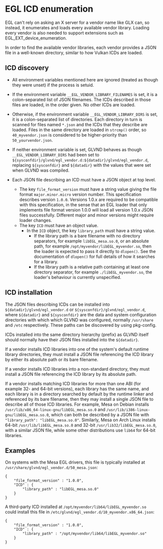# EGL ICD enumeration

EGL can't rely on asking an X server for a vendor name like GLX can, so
instead, it enumerates and loads every available vendor library. Loading every
vendor is also needed to support extensions such as
EGL\_EXT\_device\_enumeration.

In order to find the available vendor libraries, each vendor provides a JSON
file in a well-known directory, similar to how Vulkan ICDs are loaded.

## ICD discovery

* All environment variables mentioned here are ignored (treated as though
    they were unset) if the process is setuid.

* If the environment variable `__EGL_VENDOR_LIBRARY_FILENAMES` is set,
    it is a colon-separated list of JSON filenames. The ICDs described in
    those files are loaded, in the order given. No other ICDs are loaded.

* Otherwise, if the environment variable `__EGL_VENDOR_LIBRARY_DIRS`
    is set, it is a colon-separated list of directories. Each directory in
    turn is scanned for files named `*.json` and the ICDs that they describe
    are loaded. Files in the same directory are loaded in `strcmp()` order,
    so `40_myvendor.json` is considered to be higher-priority than
    `50_yourvendor.json`.

* If neither environment variable is set, GLVND behaves
    as though `__EGL_VENDOR_LIBRARY_DIRS` had been set to
    `${sysconfdir}/glvnd/egl_vendor.d:${datadir}/glvnd/egl_vendor.d`,
    replacing `${sysconfdir}` and `${datadir}` with the values that were
    set when GLVND was compiled.

* Each JSON file describing an ICD must have a JSON object at top level.
    * The key `file_format_version` must have a string value giving the
        file format `major.minor.micro` version number. This specification
        describes version `1.0.0`. Versions 1.0.x are required to be
        compatible with this specification, in the sense that an EGL loader
        that only implements file format version 1.0.0 will load all version
        1.0.x JSON files successfully. Different major and minor versions
        might require loader changes.
    * The key `ICD` must have an object value.
        * In the `ICD` object, the key `library_path` must have a string value.
            * If the library path is a bare filename with no directory
                separators, for example `libEGL_mesa.so.0`, or an absolute
                path, for example `/opt/myvendor/libEGL_myvendor.so`,
                then the loader is expected to pass it directly to `dlopen()`.
                See the documentation of `dlopen()` for full details of
                how it searches for a library.
            * If the library path is a relative path containing at least
                one directory separator, for example `./libEGL_myvendor.so`,
                the loader's behaviour is currently unspecified.

## ICD installation

The JSON files describing ICDs can be installed into
`${datadir}/glvnd/egl_vendor.d` or `${sysconfdir}/glvnd/egl_vendor.d`,
where `${datadir}` and `${sysconfdir}` are the data and system
configuration directories with which which GLVND was configured,
normally `/usr/share` and `/etc` respectively. These paths can be
discovered by using pkg-config.

ICDs installed into the same directory hierarchy (prefix) as GLVND itself
should normally have their JSON files installed into the `${datadir}`.

If a vendor installs ICD libraries into one of the system's default
runtime library directories, they must install a JSON file referencing
the ICD library by either its absolute path or its bare filename.

If a vendor installs ICD libraries into a non-standard directory, they
must install a JSON file referencing the ICD library by its absolute path.

If a vendor installs matching ICD libraries for more than one ABI
(for example 32- and 64-bit versions), each library has the same name,
and each library is in a directory searched by default by the runtime
linker and referenced by its bare filename, then they may install a
single JSON file to describe all of those ICD libraries. For example,
Mesa on Debian installs `/usr/lib/x86_64-linux-gnu/libEGL_mesa.so.0` and
`/usr/lib/i386-linux-gnu/libEGL_mesa.so.0`, which can both be described
by a JSON file with `"library_path": "libEGL_mesa.so.0"`. Similarly, Mesa
on Arch Linux installs 64-bit `/usr/lib/libEGL_mesa.so.0` and 32-bit
`/usr/lib32/libEGL_mesa.so.0`, with a similar JSON file, while some
other distributions use `lib64` for 64-bit libraries.

## Examples

On systems with the Mesa EGL drivers, this file is typically installed at
`/usr/share/glvnd/egl_vendor.d/50_mesa.json`:

```
{
    "file_format_version" : "1.0.0",
    "ICD" : {
        "library_path" : "libEGL_mesa.so.0"
    }
}
```

A third-party ICD installed at `/opt/myvendor/lib64/libEGL_myvendor.so`
could install this file in `/etc/glvnd/egl_vendor.d/10_myvendor.x86_64.json`:

```
{
    "file_format_version" : "1.0.0",
    "ICD" : {
        "library_path" : "/opt/myvendor/lib64/libEGL_myvendor.so"
    }
}
```
